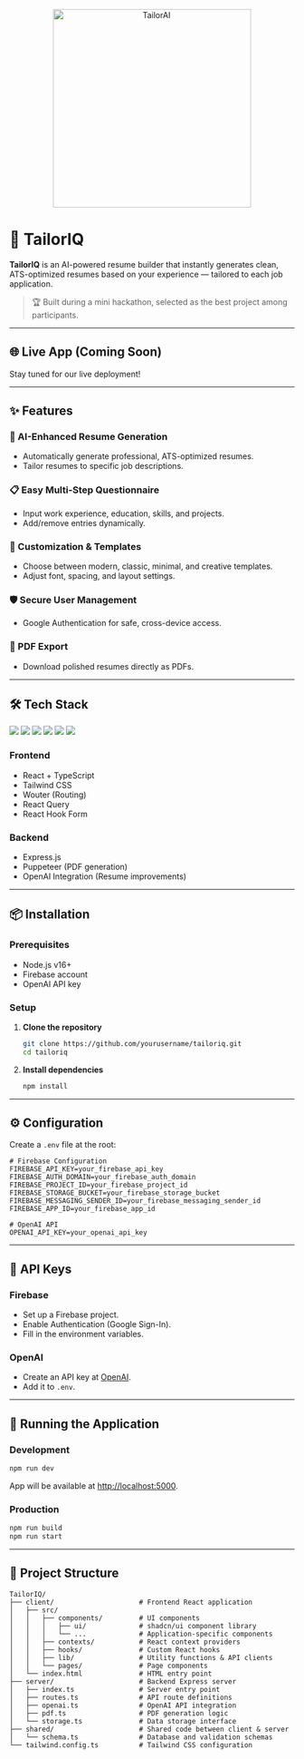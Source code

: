 <p align="center">
  <img src="https://github.com/user-attachments/assets/91faa122-90c6-49a5-9798-b264758e95c2" alt="TailorAI" width="350"/>
</p>

# 🧵 TailorIQ

**TailorIQ** is an AI-powered resume builder that instantly generates clean, ATS-optimized resumes based on your experience — tailored to each job application.
> 🏆 Built during a mini hackathon, selected as the best project among participants.

---

## 🌐 Live App (Coming Soon)

Stay tuned for our live deployment!

---

## ✨ Features

### 🧬 AI-Enhanced Resume Generation
- Automatically generate professional, ATS-optimized resumes.
- Tailor resumes to specific job descriptions.

### 📋 Easy Multi-Step Questionnaire
- Input work experience, education, skills, and projects.
- Add/remove entries dynamically.

### 🎨 Customization & Templates
- Choose between modern, classic, minimal, and creative templates.
- Adjust font, spacing, and layout settings.

### 🛡️ Secure User Management
- Google Authentication for safe, cross-device access.

### 📄 PDF Export
- Download polished resumes directly as PDFs.

---

## 🛠️ Tech Stack

<p align="left">
  <img src="https://img.shields.io/badge/React-61DAFB?style=for-the-badge&logo=react&logoColor=black"/>
  <img src="https://img.shields.io/badge/TypeScript-3178C6?style=for-the-badge&logo=typescript&logoColor=white"/>
  <img src="https://img.shields.io/badge/Tailwind_CSS-06B6D4?style=for-the-badge&logo=tailwindcss&logoColor=white"/>
  <img src="https://img.shields.io/badge/Firebase-FFCA28?style=for-the-badge&logo=firebase&logoColor=black"/>
  <img src="https://img.shields.io/badge/OpenAI-412991?style=for-the-badge&logo=openai&logoColor=white"/>
  <img src="https://img.shields.io/badge/Puppeteer-40B5A4?style=for-the-badge&logo=puppeteer&logoColor=white"/>
</p>

### Frontend
- React + TypeScript
- Tailwind CSS
- Wouter (Routing)
- React Query
- React Hook Form

### Backend
- Express.js
- Puppeteer (PDF generation)
- OpenAI Integration (Resume improvements)

---

## 📦 Installation

### Prerequisites
- Node.js v16+
- Firebase account
- OpenAI API key

### Setup

1. **Clone the repository**
   ```bash
   git clone https://github.com/yourusername/tailoriq.git
   cd tailoriq
   ```

2. **Install dependencies**
   ```bash
   npm install
   ```

---

## ⚙️ Configuration

Create a `.env` file at the root:

```env
# Firebase Configuration
FIREBASE_API_KEY=your_firebase_api_key
FIREBASE_AUTH_DOMAIN=your_firebase_auth_domain
FIREBASE_PROJECT_ID=your_firebase_project_id
FIREBASE_STORAGE_BUCKET=your_firebase_storage_bucket
FIREBASE_MESSAGING_SENDER_ID=your_firebase_messaging_sender_id
FIREBASE_APP_ID=your_firebase_app_id

# OpenAI API
OPENAI_API_KEY=your_openai_api_key
```

---

## 🔑 API Keys

### Firebase
- Set up a Firebase project.
- Enable Authentication (Google Sign-In).
- Fill in the environment variables.

### OpenAI
- Create an API key at [OpenAI](https://platform.openai.com/).
- Add it to `.env`.

---

## 🚀 Running the Application

### Development
```bash
npm run dev
```
App will be available at [http://localhost:5000](http://localhost:5000).

### Production
```bash
npm run build
npm run start
```

---

## 📁 Project Structure

```
TailorIQ/
├── client/                     # Frontend React application
│   ├── src/
│   │   ├── components/         # UI components 
│   │   │   ├── ui/             # shadcn/ui component library
│   │   │   └── ...             # Application-specific components
│   │   ├── contexts/           # React context providers
│   │   ├── hooks/              # Custom React hooks
│   │   ├── lib/                # Utility functions & API clients
│   │   └── pages/              # Page components
│   └── index.html              # HTML entry point
├── server/                     # Backend Express server
│   ├── index.ts                # Server entry point
│   ├── routes.ts               # API route definitions
│   ├── openai.ts               # OpenAI API integration
│   ├── pdf.ts                  # PDF generation logic
│   └── storage.ts              # Data storage interface
├── shared/                     # Shared code between client & server
│   └── schema.ts               # Database and validation schemas
└── tailwind.config.ts          # Tailwind CSS configuration
```
